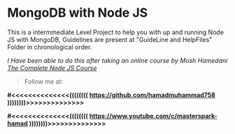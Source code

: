 # MongoDB with Node JS
This is a intermmediate Level Project to help you with up and running Node JS with MongoDB, Guidelines are present at "GuideLine and HelpFiles" Folder in chronological order.


*I Have been able to do this after taking an online course by Mosh Hamedani [The Complete Node JS Course](https://codewithmosh.com/p/the-complete-node-js-course)*


> Follow me at: 

**#<<<<<<<<<<<<<<(((((((( https://github.com/hamadmuhammad758 ))))))))>>>>>>>>>>>>>>**


**#<<<<<<<<<<<<<<(((((((( https://www.youtube.com/c/masterspark-hamad ))))))))>>>>>>>>>>>>>>**
